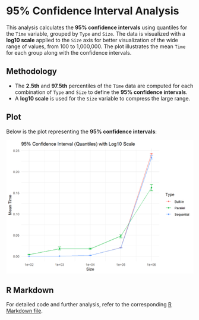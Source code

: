 # 95% Confidence Interval Analysis

This analysis calculates the **95% confidence intervals** using quantiles for the `Time` variable, grouped by `Type` and `Size`. The data is visualized with a **log10 scale** applied to the `Size` axis for better visualization of the wide range of values, from 100 to 1,000,000. The plot illustrates the mean `Time` for each group along with the confidence intervals.

## Methodology

- The **2.5th** and **97.5th** percentiles of the `Time` data are computed for each combination of `Type` and `Size` to define the **95% confidence intervals**.
- A **log10 scale** is used for the `Size` variable to compress the large range.

## Plot

Below is the plot representing the **95% confidence intervals**:

![95% Confidence Interval Plot](https://github.com/keserz/SMPE24/blob/main/homework_4_QS_IC/analysis/CI_plot.png)

## R Markdown

For detailed code and further analysis, refer to the corresponding [R Markdown file](https://github.com/keserz/SMPE24/blob/main/homework_4_QS_IC/analysis/quickSort_IC_analysis.Rmd).

